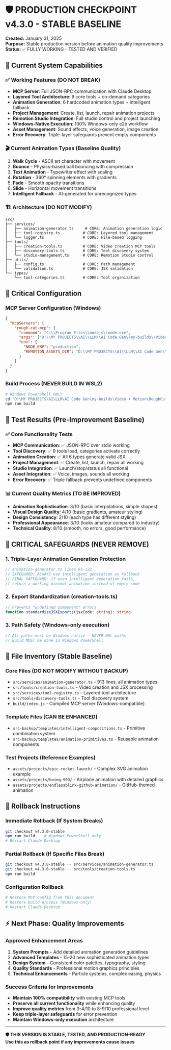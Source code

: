 # 🛡️ PRODUCTION CHECKPOINT v4.3.0 - STABLE BASELINE

**Created:** January 31, 2025  
**Purpose:** Stable production version before animation quality improvements  
**Status:** ✅ FULLY WORKING - TESTED AND VERIFIED  

## 🎯 Current System Capabilities

### ✅ Working Features (DO NOT BREAK)
- **MCP Server**: Full JSON-RPC communication with Claude Desktop
- **Layered Tool Architecture**: 9 core tools + on-demand categories
- **Animation Generation**: 6 hardcoded animation types + intelligent fallback
- **Project Management**: Create, list, launch, repair animation projects
- **Remotion Studio Integration**: Full studio control and project launching
- **Windows-Native Execution**: 100% Windows-only e2e workflow
- **Asset Management**: Sound effects, voice generation, image creation
- **Error Recovery**: Triple-layer safeguards prevent empty components

### 🎬 Current Animation Types (Baseline Quality)
1. **Walk Cycle** - ASCII art character with movement
2. **Bounce** - Physics-based ball bouncing with compression
3. **Text Animation** - Typewriter effect with scaling
4. **Rotation** - 360° spinning elements with gradients
5. **Fade** - Smooth opacity transitions
6. **Slide** - Horizontal movement transitions
7. **Intelligent Fallback** - AI-generated for unrecognized types

### 🏗️ Architecture (DO NOT MODIFY)
```
src/
├── services/
│   ├── animation-generator.ts     # CORE: Animation generation logic
│   ├── tool-registry.ts          # CORE: Layered tool management
│   └── logger.ts                 # CORE: File-based logging
├── tools/
│   ├── creation-tools.ts         # CORE: Video creation MCP tools
│   ├── discovery-tools.ts        # CORE: Tool discovery system
│   └── studio-management.ts      # CORE: Remotion Studio control
├── utils/
│   ├── config.ts                 # CORE: Path management
│   └── validation.ts             # CORE: JSX validation
└── types/
    └── tool-categories.ts        # CORE: Tool organization
```

## 🔧 Critical Configuration

### MCP Server Configuration (Windows)
```json
{
  "mcpServers": {
    "rough-cut-mcp": {
      "command": "C:\\Program Files\\nodejs\\node.exe",
      "args": ["D:\\MY PROJECTS\\AI\\LLM\\AI Code Gen\\my-builds\\Video + Motion\\RoughCut\\build\\index.js"],
      "env": {
        "NODE_ENV": "production",
        "REMOTION_ASSETS_DIR": "D:\\MY PROJECTS\\AI\\LLM\\AI Code Gen\\my-builds\\Video + Motion\\RoughCut\\assets"
      }
    }
  }
}
```

### Build Process (NEVER BUILD IN WSL2)
```powershell
# Windows PowerShell ONLY
cd "D:\MY PROJECTS\AI\LLM\AI Code Gen\my-builds\Video + Motion\RoughCut"
npm run build
```

## 🧪 Test Results (Pre-Improvement Baseline)

### ✅ Core Functionality Tests
- **MCP Communication**: ✅ JSON-RPC over stdio working
- **Tool Discovery**: ✅ 9 tools load, categories activate correctly  
- **Animation Creation**: ✅ All 6 types generate valid JSX
- **Project Management**: ✅ Create, list, launch, repair all working
- **Studio Integration**: ✅ Launch/stop/status all functional
- **Asset Integration**: ✅ Voice, images, sounds all working
- **Error Recovery**: ✅ Triple fallback prevents undefined components

### 📊 Current Quality Metrics (TO BE IMPROVED)
- **Animation Sophistication**: 3/10 (basic interpolations, simple shapes)
- **Visual Design Quality**: 4/10 (basic gradients, amateur styling)  
- **Design Consistency**: 2/10 (each type has different styling)
- **Professional Appearance**: 3/10 (looks amateur compared to industry)
- **Technical Quality**: 8/10 (smooth, no errors, good performance)

## 🚨 CRITICAL SAFEGUARDS (NEVER REMOVE)

### 1. Triple-Layer Animation Generation Protection
```typescript
// animation-generator.ts lines 91-122
// SAFEGUARD: ALWAYS use intelligent generation as fallback
// FINAL SAFEGUARD: If even intelligent generation fails, 
// return a working minimal animation instead of empty code
```

### 2. Export Standardization (creation-tools.ts)
```typescript
// Prevents "undefined component" errors
function standardizeJSXExports(jsxCode: string): string
```

### 3. Path Safety (Windows-only execution)
```typescript
// All paths must be Windows native - NEVER WSL paths
// Build MUST be done in Windows PowerShell
```

## 📁 File Inventory (Stable Baseline)

### Core Files (DO NOT MODIFY WITHOUT BACKUP)
- `src/services/animation-generator.ts` - 913 lines, all animation types
- `src/tools/creation-tools.ts` - Video creation and JSX processing  
- `src/services/tool-registry.ts` - Layered tool architecture
- `src/tools/discovery-tools.ts` - Tool discovery system
- `build/index.js` - Compiled MCP server (Windows-compatible)

### Template Files (CAN BE ENHANCED)
- `src-backup/templates/intelligent-compositions.ts` - Primitive combination system
- `src-backup/templates/animation-primitives.ts` - Reusable animation components

### Test Projects (Reference Examples)
- `assets/projects/epic-rocket-launch/` - Complex SVG animation example
- `assets/projects/boing-999/` - Airplane animation with detailed graphics
- `assets/projects/endlessblink-github-animation/` - GitHub-themed animation

## 🔄 Rollback Instructions

### Immediate Rollback (If System Breaks)
```bash
git checkout v4.3.0-stable
npm run build    # Windows PowerShell only
# Restart Claude Desktop
```

### Partial Rollback (If Specific Files Break)
```bash
git checkout v4.3.0-stable -- src/services/animation-generator.ts
git checkout v4.3.0-stable -- src/tools/creation-tools.ts  
npm run build
```

### Configuration Rollback
```powershell
# Restore MCP config from this document
# Restore build process (Windows-only)
# Restart Claude Desktop
```

## ⚡ Next Phase: Quality Improvements

### Approved Enhancement Areas
1. **System Prompts** - Add detailed animation generation guidelines
2. **Advanced Templates** - 15-20 new sophisticated animation types  
3. **Design System** - Consistent color palettes, typography, styling
4. **Quality Standards** - Professional motion graphics principles
5. **Technical Enhancements** - Particle systems, complex easing, physics

### Success Criteria for Improvements
- **Maintain 100% compatibility** with existing MCP tools
- **Preserve all current functionality** while enhancing quality
- **Improve quality metrics** from 3-4/10 to 8-9/10 professional level
- **Keep triple-layer safeguards** for error prevention
- **Maintain Windows-only execution** architecture

---

**🛡️ THIS VERSION IS STABLE, TESTED, AND PRODUCTION-READY**  
**Use this as rollback point if any improvements cause issues**